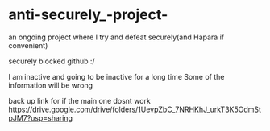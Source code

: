 # anti-securely_-project-

an ongoing project where I try and defeat securely(and Hapara if convenient)



securely blocked github :/

I am inactive and going to be inactive for a long time
Some of the information will be wrong


back up link for if the main one dosnt work https://drive.google.com/drive/folders/1UevpZbC_7NRHKhJ_urkT3K5OdmStpJM7?usp=sharing
